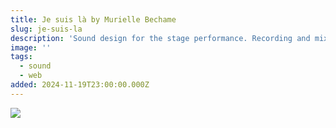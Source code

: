```yaml
---
title: Je suis là by Murielle Bechame
slug: je-suis-la
description: 'Sound design for the stage performance. Recording and mix for video. '
image: ''
tags:
  - sound
  - web
added: 2024-11-19T23:00:00.000Z
---
```


![](</assets/foudre_Foudre image 5.jpg>)
